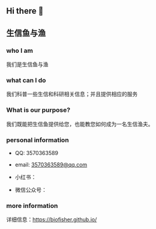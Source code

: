 ## Hi there 👋

## 生信鱼与渔

### who I am

我们是生信鱼与渔


### what can I do
我们科普一些生信和科研相关信息；并且提供相应的服务


### What is our purpose?

我们既能把生信鱼提供给您，也能教您如何成为一名生信渔夫。


### personal information

- QQ: 3570363589

- email: 3570363589@qq.com

- 小红书：

- 微信公众号：

### more information

详细信息：https://biofisher.github.io/


